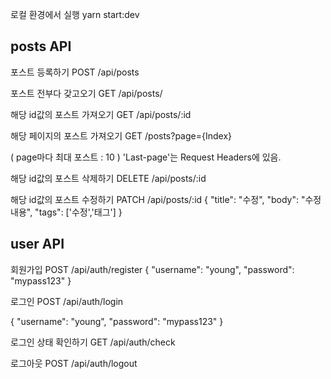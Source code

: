 로컬 환경에서 실행
yarn start:dev

## posts API

포스트 등록하기
POST /api/posts

포스트 전부다 갖고오기
GET /api/posts/

해당 id값의 포스트 가져오기
GET /api/posts/:id

해당 페이지의 포스트 가져오기
GET /posts?page={Index}

( page마다 최대 포스트 : 10 )
'Last-page'는 Request Headers에 있음.

해당 id값의 포스트 삭제하기
DELETE /api/posts/:id

해당 id값의 포스트 수정하기
PATCH /api/posts/:id
{
"title": "수정",
"body": "수정 내용",
"tags": ['수정','태그']
}

## user API

회원가입
POST /api/auth/register
{
"username": "young",
"password": "mypass123"
}

로그인
POST /api/auth/login

{
"username": "young",
"password": "mypass123"
}

로그인 상태 확인하기
GET /api/auth/check

로그아웃
POST /api/auth/logout
